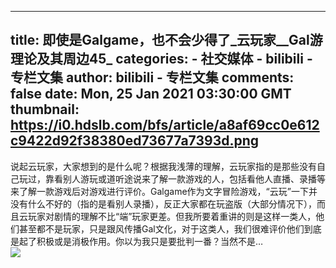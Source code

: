 
---
title: 即使是Galgame，也不会少得了_云玩家__Gal游理论及其周边45_
categories: 
    - 社交媒体
    - bilibili - 专栏文集
author: bilibili - 专栏文集
comments: false
date: Mon, 25 Jan 2021 03:30:00 GMT
thumbnail: https://i0.hdslb.com/bfs/article/a8af69cc0e612c9422d92f38380ed73677a7393d.png
---

<div>   
说起云玩家，大家想到的是什么呢？根据我浅薄的理解，云玩家指的是那些没有自己玩过，靠看别人游玩或道听途说来了解一款游戏的人，包括看他人直播、录播等来了解一款游戏后对游戏进行评价。Galgame作为文字冒险游戏，“云玩”一下并没有什么不好的（指的是看别人录播），反正大家都在玩盗版（大部分情况下），而且云玩家对剧情的理解不比“端”玩家更差。但我所要着重讲的则是这样一类人，他们甚至都不是玩家，只是跟风传播Gal文化，对于这类人，我们很难评价他们到底是起了积极或是消极作用。你以为我只是要批判一番？当然不是…<br><img src="https://i0.hdslb.com/bfs/article/a8af69cc0e612c9422d92f38380ed73677a7393d.png" referrerpolicy="no-referrer">  
</div>
            